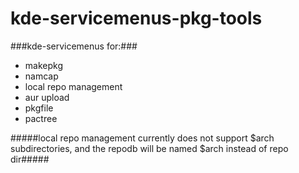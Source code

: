 kde-servicemenus-pkg-tools
=========================

###kde-servicemenus for:###

* makepkg
* namcap
* local repo management
* aur upload
* pkgfile
* pactree

#####local repo management currently does not support $arch subdirectories, and the repodb will be named $arch instead of repo dir#####
